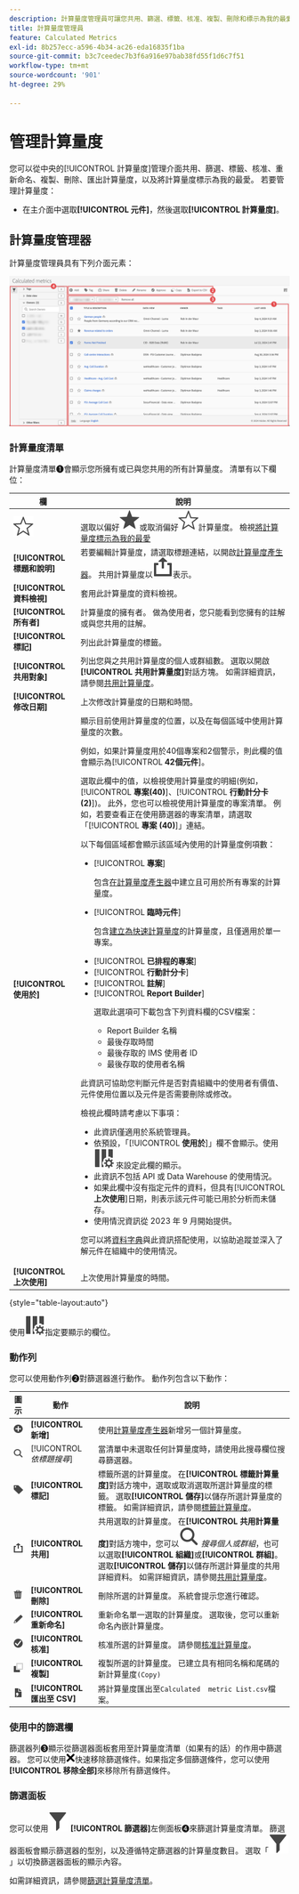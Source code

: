 ```yaml
---
description: 計算量度管理員可讓您共用、篩選、標籤、核准、複製、刪除和標示為我的最愛。
title: 計算量度管理員
feature: Calculated Metrics
exl-id: 8b257ecc-a596-4b34-ac26-eda16835f1ba
source-git-commit: b3c7ceedec7b3f6a916e97bab38fd55f1d6c7f51
workflow-type: tm+mt
source-wordcount: '901'
ht-degree: 29%

---
```


# 管理計算量度

您可以從中央的[!UICONTROL 計算量度]管理介面共用、篩選、標籤、核准、重新命名、複製、刪除、匯出計算量度，以及將計算量度標示為我的最愛。 若要管理計算量度：


* 在主介面中選取&#x200B;**[!UICONTROL 元件]**，然後選取&#x200B;**[!UICONTROL 計算量度]**。


## 計算量度管理器

計算量度管理員具有下列介面元素：


![計算量度管理員介面](assets/calculated-metrics-manager.png)

### 計算量度清單

計算量度清單➊會顯示您所擁有或已與您共用的所有計算量度。 清單有以下欄位：

<!-- I think this table incorrectly talks about quick calculated metrics -->

| 欄 | 說明 |
| --- | --- | 
| ![StarOutline](/help/assets/icons/StarOutline.svg) | 選取以偏好![Star](/help/assets/icons/Star.svg)或取消偏好![StarOutline](/help/assets/icons/StarOutline.svg)計算量度。 檢視[將計算量度標示為我的最愛](/help/components/segments/seg-favorite.md) |
| **[!UICONTROL 標題和說明]** | 若要編輯計算量度，請選取標題連結，以開啟[計算量度產生器](cm-build-metrics.md)。 共用計算量度以![共用](/help/assets/icons/ShareAlt.svg)表示。 |
| **[!UICONTROL 資料檢視]** | 套用此計算量度的資料檢視。 |
| **[!UICONTROL 所有者]** | 計算量度的擁有者。 做為使用者，您只能看到您擁有的註解或與您共用的註解。 |
| **[!UICONTROL 標記]** | 列出此計算量度的標籤。 |
| **[!UICONTROL 共用對象]** | 列出您與之共用計算量度的個人或群組數。 選取以開啟&#x200B;**[!UICONTROL 共用計算量度]**&#x200B;對話方塊。 如需詳細資訊，請參閱[共用計算量度](cm-sharing.md)。 |
| **[!UICONTROL 修改日期]** | 上次修改計算量度的日期和時間。 |
| **[!UICONTROL 使用於]** | 顯示目前使用計算量度的位置，以及在每個區域中使用計算量度的次數。 <p>例如，如果計算量度用於40個專案和2個警示，則此欄的值會顯示為&#x200B;[!UICONTROL **42個元件**]。 <p>選取此欄中的值，以檢視使用計算量度的明細(例如，[!UICONTROL **專案(40)**]、[!UICONTROL **行動計分卡(2)**])。 此外，您也可以檢視使用計算量度的專案清單。 例如，若要查看正在使用篩選器的專案清單，請選取「[!UICONTROL **專案 (40)**]」連結。</p><p>以下每個區域都會顯示該區域內使用的計算量度例項數：</p> <ul><li>[!UICONTROL **專案**]<p>包含[在計算量度產生器](/help/components/calc-metrics/cm-workflow/cm-build-metrics.md)中建立且可用於所有專案的計算量度。</p></li><li>[!UICONTROL **臨時元件**]<p>包含[建立為快速計算量度](/help/components/apply-create-metrics.md#create-calculated-metrics-for-a-single-project)的計算量度，且僅適用於單一專案。</p></li><li>[!UICONTROL **已排程的專案**]</li><li>[!UICONTROL **行動計分卡**]</li><li>[!UICONTROL **註解**]</li><li>[!UICONTROL **Report Builder**]<p>選取此選項可下載包含下列資料欄的CSV檔案：</p><ul><li>Report Builder 名稱</li><li>最後存取時間</li><li>最後存取的 IMS 使用者 ID</li><li>最後存取的使用者名稱</li></ul></li></ul><p>此資訊可協助您判斷元件是否對貴組織中的使用者有價值、元件使用位置以及元件是否需要刪除或修改。</p><p>檢視此欄時請考慮以下事項：</p><ul><li>此資訊僅適用於系統管理員。</li><li>依預設，「[!UICONTROL **使用於**]」欄不會顯示。使用 ![ColumnSetting](/help/assets/icons/ColumnSetting.svg) 來設定此欄的顯示。</li><li>此資訊不包括 API 或 Data Warehouse 的使用情況。</li><li>如果此欄中沒有指定元件的資料，但具有&#x200B;[!UICONTROL **上次使用**]&#x200B;日期，則表示該元件可能已用於分析而未儲存。</li><li>使用情況資訊從 2023 年 9 月開始提供。</li></ul><p>您可以將[資料字典](/help/components/data-dictionary/data-dictionary-overview.md)與此資訊搭配使用，以協助追蹤並深入了解元件在組織中的使用情況。</p> |
| **[!UICONTROL 上次使用]** | 上次使用計算量度的時間。 |

{style="table-layout:auto"}

使用![ColumnSetting](/help/assets/icons/ColumnSetting.svg)指定要顯示的欄位。

### 動作列

您可以使用動作列➋對篩選器進行動作。 動作列包含以下動作：

| 圖示 | 動作 | 說明 |
|:---:|---|---|
| ![AddCircle](/help/assets/icons/AddCircle.svg) | **[!UICONTROL 新增]** | 使用[計算量度產生器](cm-build-metrics.md)新增另一個計算量度。 |
| ![Search](/help/assets/icons/Search.svg) | [!UICONTROL *依標題搜尋*] | 當清單中未選取任何計算量度時，請使用此搜尋欄位搜尋篩選器。 |
| ![Label](/help/assets/icons/Label.svg) | **[!UICONTROL 標記]** | 標籤所選的計算量度。 在&#x200B;**[!UICONTROL 標籤計算量度]**&#x200B;對話方塊中，選取或取消選取所選計算量度的標籤。 選取&#x200B;**[!UICONTROL 儲存]**&#x200B;以儲存所選計算量度的標籤。 如需詳細資訊，請參閱[標籤計算量度](cm-tagging.md)。 |
| ![Share](/help/assets/icons/ShareAlt.svg) | **[!UICONTROL 共用]** | 共用選取的計算量度。 在&#x200B;**[!UICONTROL 共用計算量度]**&#x200B;對話方塊中，您可以![搜尋](/help/assets/icons/Search.svg) *搜尋個人或群組*，也可以選取&#x200B;**[!UICONTROL 組織]**&#x200B;或&#x200B;**[!UICONTROL 群組]**。 選取&#x200B;**[!UICONTROL 儲存]**&#x200B;以儲存所選計算量度的共用詳細資料。 如需詳細資訊，請參閱[共用計算量度](cm-sharing.md)。 |
| ![Delete](/help/assets/icons/Delete.svg) | **[!UICONTROL 刪除]** | 刪除所選的計算量度。 系統會提示您進行確認。 |
| ![Edit](/help/assets/icons/Edit.svg) | **[!UICONTROL 重新命名]** | 重新命名單一選取的計算量度。 選取後，您可以重新命名內嵌計算量度。 |
| ![CheckmarkCircle](/help/assets/icons/CheckmarkCircle.svg) | **[!UICONTROL 核准]** | 核准所選的計算量度。 請參閱[核准計算量度](cm-approving.md)。 |
| ![Copy](/help/assets/icons/Copy.svg) | **[!UICONTROL 複製]** | 複製所選的計算量度。 已建立具有相同名稱和尾碼的新計算量度`(Copy)` |
| ![FileCSV](/help/assets/icons/FileCSV.svg) | **[!UICONTROL 匯出至 CSV]** | 將計算量度匯出至`Calculated  metric List.csv`檔案。 |

### 使用中的篩選欄

篩選器列➌顯示從篩選器面板套用至計算量度清單（如果有的話）的作用中篩選器。 您可以使用![CrossSize75](/help/assets/icons/CrossSize75.svg)快速移除篩選條件。如果指定多個篩選條件，您可以使用&#x200B;**[!UICONTROL 移除全部]**&#x200B;來移除所有篩選條件。

### 篩選面板

您可以使用![篩選器](/help/assets/icons/Filter.svg) **[!UICONTROL 篩選器]**&#x200B;左側面板➍來篩選計算量度清單。 篩選器面板會顯示篩選器的型別，以及遵循特定篩選器的計算量度數目。 選取「![篩選器](/help/assets/icons/Filter.svg)」以切換篩選器面板的顯示內容。

如需詳細資訊，請參閱[篩選計算量度清單](cm-filter.md)。


<!-- OLD CONTENT 

The Calculated metric manager shows you all the filters you own and that have been shared with you. Admin-level users can see all custom metrics in the organization. This overview presents the user interface and the capabilities of the Calculated metric manager.

![Calculated metrics window showing available filters.](assets/calc-metric-manager.png)

## Access the Calculated metrics manager

1. In Customer Journey Analytics, select [!UICONTROL **Components**] > [!UICONTROL **Calculated metrics**].

## Available actions in the Calculated metrics manager

In the Calculated metrics manager, you can:

* [Filter calculated metrics](/help/components/calc-metrics/cm-workflow/cm-filter.md)

* [Mark calculated metrics as favorites](/help/components/calc-metrics/cm-workflow/cm-favorite.md)

* [Approve calculated metrics](/help/components/calc-metrics/cm-workflow/cm-approving.md)

* [Tag calculated metrics](/help/components/calc-metrics/cm-workflow/cm-tagging.md)

* [Share calculated metrics](/help/components/calc-metrics/cm-workflow/cm-sharing.md)

* Export a calculated metric to a CSV file. 

* [Copy calculated metrics](/help/components/calc-metrics/cm-workflow/cm-copy.md)

* Delete calculated metrics

## Configure columns

You can configure the information displayed for each calculated metric in the Calculated metrics manager by configuring the columns that are displayed.

To configure the visible columns in the Calculated metrics manager:

1. In Customer Journey Analytics, select the **[!UICONTROL Components]** tab, then select **[!UICONTROL Calculated metrics]**. 

1. In the Calculated metrics manager, select the **Customize columns** icon ![Customize columns icon](assets/customize-columns-icon.png), then select the columns that you want to be displayed in the Calculated metrics manager.

   The following columns are available:

   | Column title  | Description |
   |---|---|
   | Favorites  | Displays star icons next to each calculated metric, allowing you to mark calculated metrics as favorites. For more information, see [Mark calculated metrics as favorites](/help/components/calc-metrics/cm-workflow/cm-favorite.md). |
   | Title and description | These values are provided in the Calculated metric builder. To edit the title and description, select the title link to open the Calculated metric builder.  |
   | Report suite | Indicates in which report suite the metric was last saved.  |
   | Owner | Indicates who owns the custom metric. As a non-admin, you can see only metrics you own or those that were shared with you.  |
   | Tags | Shows tags that were applied to the metric, either by you or by people who shared the calculated metric with you.  |
   | Shared with | Lists individuals or groups (admin only) or All (admin only) that you shared the calculated metric with. <p>When a calculated metric is being shared, a share icon displays next to the calculated metric name.</p>  |
   | Date modified | Indicates the date when the custom metric was last modified.  |
   | Used in | Shows where calculated metrics are currently being used, and how many times they are being used in each area. <p>For example, if the calculated metric is being used in 40 projects and 2 alerts, then the value of this column shows as [!UICONTROL **42 components**]. <p>Select the value in this column to see the breakdown of where the calculated metrics are being used (for example, [!UICONTROL **Projects (40)**], [!UICONTROL **Mobile Scorecards (2)**]). Furthermore, you can view the list of items where the calculated metrics are being used. For example, to see the list of projects where they are being used, select the [!UICONTROL **Projects (40)**] link.</p><p>Each of the following areas shows the number of instances of calculated metrics being used in that area:</p> <ul><li>[!UICONTROL **Projects**]<p>Contains calculated metrics that were [created in the calculated metric builder](/help/components/apply-create-metrics.md#create-calculated-metrics-for-all-projects) and are available for all projects.</p></li><li>[!UICONTROL **Ad hoc components**]<p>Contains calculated metrics that were [created as quick calculated metrics ](/help/components/apply-create-metrics.md#create-calculated-metrics-for-a-single-project) and are available only within a single project.</p></li><li>[!UICONTROL **Scheduled projects**]</li><li>[!UICONTROL **Mobile Scorecards**]</li><li>[!UICONTROL **Annotations**]</li><li>[!UICONTROL **Report Builder**]<p>Selecting this option downloads a CSV file, with the following columns of data:</p><ul><li>Report Builder Name</li><li>Last accessed</li><li>Last accessed IMS User ID</li><li>Last accessed user name</li></ul><p>When viewing information for Report Builder, usage information is available starting in September 2024.</p></li></ul><p>This information can help you determine whether a component is valuable to users in your organization, where it is used, and if it needs to be deleted or modified.</p><p>Consider the following when viewing this column:</p><ul><li>This information is available only to system administrators.</li><li>The [!UICONTROL **Used in**] column does not display by default. [Configure columns](#configure-columns) to display it.</li><li>If a calculated metric includes another calculated metric in its definition, any use of that calculated metric is not shown in the [!UICONTROL **Used in**] column. If a calculated metric is included in the definition of another type of component (such as a segment), then usage is shown in the [!UICONTROL **Used in**] column.</li><li>This information does not include usage from the API or Data Warehouse.</li><li>If there is no data in this column for a given component but it has a [!UICONTROL **Last used**] date, the component might have been used in an analysis without being saved.</li><li>Usage information is available starting in September 2023.</li></ul><p>You can use the [Data Dictionary](/help/components/data-dictionary/data-dictionary-overview.md) along with this information to help you keep track of and better understand how components are being used in your organization.</p> |
   | Last used | Shows the date when the calculated metric was last used in any of the following component types: <ul><li>Calculated metrics</li><li>Projects</li><li>Scheduled projects</li></ul> <p>This information can help you determine whether a component is valuable to users in your organization, or whether it should be deleted.</p><p>Consider the following when viewing this column:</p><ul><li>This information does not include usage from the API, Report Builder, or Data Warehouse.</li><li>For some components, this column might not contain data if the component was last used prior to September 2023.</li><li>This information is available only to system administrators.</li></ul><p>You can use the [Data Dictionary](/help/components/data-dictionary/data-dictionary-overview.md) along with this information to help you keep track of and better understand how components are being used in your organization. |

   {style="table-layout:auto"}

-->